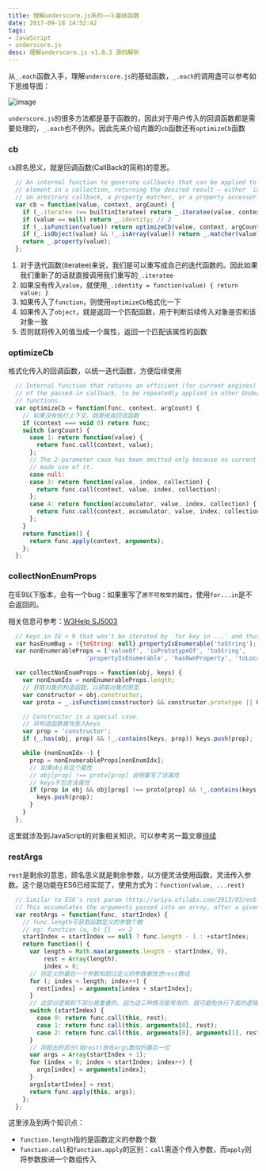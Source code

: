 ```yaml
---
title: 理解underscore.js系列——③基础函数
date: 2017-09-18 14:52:42
tags:
- JavaScript
- underscore.js
desc: 理解underscore.js v1.8.3 源码解析
---
```


从`_.each`函数入手，理解`underscore.js`的基础函数，`_.each`的调用盏可以参考如下思维导图：

![image](http://7xnh42.com1.z0.glb.clouddn.com/each.jpg)

`underscore.js`的很多方法都是基于函数的，因此对于用户传入的回调函数都是需要处理的，`_.each`也不例外。因此先来介绍内置的`cb`函数还有`optimizeCb`函数

### cb

`cb`顾名思义，就是回调函数(CallBack的简称)的意思。

```js
  // An internal function to generate callbacks that can be applied to each
  // element in a collection, returning the desired result — either `identity`,
  // an arbitrary callback, a property matcher, or a property accessor.
  var cb = function(value, context, argCount) {
    if (_.iteratee !== builtinIteratee) return _.iteratee(value, context); // 1
    if (value == null) return _.identity; // 2
    if (_.isFunction(value)) return optimizeCb(value, context, argCount); // 3
    if (_.isObject(value) && !_.isArray(value)) return _.matcher(value); // 4
    return _.property(value);
  };
```

1. 对于迭代函数(iteratee)来说，我们是可以重写成自己的迭代函数的。因此如果我们重新了的话就直接调用我们重写的`_.iteratee`
2. 如果没有传入`value`，就使用`_.identity = function(value) { return value; }`
3. 如果传入了`function`，则使用`optimizeCb`格式化一下
4. 如果传入了`object`，就是返回一个匹配函数，用于判断后续传入对象是否和该对象一致
5. 否则就将传入的值当成一个属性，返回一个匹配该属性的函数


### optimizeCb

格式化传入的回调函数，以统一迭代函数，方便后续使用

```js
  // Internal function that returns an efficient (for current engines) version
  // of the passed-in callback, to be repeatedly applied in other Underscore
  // functions.
  var optimizeCb = function(func, context, argCount) {
    // 如果没有执行上下文，就直接返回该函数
    if (context === void 0) return func;
    switch (argCount) {
      case 1: return function(value) {
        return func.call(context, value);
      };
      // The 2-parameter case has been omitted only because no current consumers
      // made use of it.
      case null:
      case 3: return function(value, index, collection) {
        return func.call(context, value, index, collection);
      };
      case 4: return function(accumulator, value, index, collection) {
        return func.call(context, accumulator, value, index, collection);
      };
    }
    return function() {
      return func.apply(context, arguments);
    };
  };
```

### collectNonEnumProps

在IE9以下版本，会有一个bug：如果重写了`原不可枚举的属性`，使用`for...in`是不会返回的。

相关信息可参考：[W3Help SJ5003](http://www.w3help.org/zh-cn/causes/SJ5003)

```js
  // Keys in IE < 9 that won't be iterated by `for key in ...` and thus missed.
  var hasEnumBug = !{toString: null}.propertyIsEnumerable('toString');
  var nonEnumerableProps = ['valueOf', 'isPrototypeOf', 'toString',
                      'propertyIsEnumerable', 'hasOwnProperty', 'toLocaleString'];

  var collectNonEnumProps = function(obj, keys) {
    var nonEnumIdx = nonEnumerableProps.length;
    // 获取对象的构造函数，以获取对象的原型
    var constructor = obj.constructor;
    var proto = _.isFunction(constructor) && constructor.prototype || ObjProto;

    // Constructor is a special case.
    // 将构造函数属性放入keys
    var prop = 'constructor';
    if (_.has(obj, prop) && !_.contains(keys, prop)) keys.push(prop);

    while (nonEnumIdx--) {
      prop = nonEnumerableProps[nonEnumIdx];
      // 如果obj有这个属性
      // obj[prop] !== proto[prop] 说明重写了该属性
      // keys不包含该属性
      if (prop in obj && obj[prop] !== proto[prop] && !_.contains(keys, prop)) {
        keys.push(prop);
      }
    }
  };
```

这里就涉及到JavaScript的对象相关知识，可以参考另一篇文章[待续](/)

### restArgs

`rest`是剩余的意思，顾名思义就是剩余参数，以方便灵活使用函数，灵活传入参数。这个是功能在ES6已经实现了，使用方式为：`function(value, ...rest)`

```js
  // Similar to ES6's rest param (http://ariya.ofilabs.com/2013/03/es6-and-rest-parameter.html)
  // This accumulates the arguments passed into an array, after a given index.
  var restArgs = function(func, startIndex) {
    // func.length可获取函数定义的参数个数
    // eg: function (a, b) {}  => 2
    startIndex = startIndex == null ? func.length - 1 : +startIndex;
    return function() {
      var length = Math.max(arguments.length - startIndex, 0),
          rest = Array(length),
          index = 0;
      // 将定义的最后一个参数和超过定义的参数都放进rest数组
      for (; index < length; index++) {
        rest[index] = arguments[index + startIndex];
      }
      // 这部分逻辑和下部分是重叠的。因为这三种情况是常用的，就可避免执行下面的逻辑。
      switch (startIndex) {
        case 0: return func.call(this, rest);
        case 1: return func.call(this, arguments[0], rest);
        case 2: return func.call(this, arguments[0], arguments[1], rest);
      }
      // 将超出的部分(指rest)放在args数组的最后一位
      var args = Array(startIndex + 1);
      for (index = 0; index < startIndex; index++) {
        args[index] = arguments[index];
      }
      args[startIndex] = rest;
      return func.apply(this, args);
    };
  };
```

这里涉及到两个知识点：

- `function.length`指的是函数定义的参数个数
- `function.call`和`function.apply`的区别：`call`需逐个传入参数，而`apply`则将参数放进一个数组传入